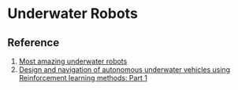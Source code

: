 # Underwater Robots


## Reference
1. [Most amazing underwater robots](https://www.youtube.com/watch?v=4WOOwesIkss)
2. [Design and navigation of autonomous underwater vehicles using Reinforcement learning methods: Part 1](https://medium.com/@rohit.aglawe20/design-and-navigation-of-autonomous-underwater-vehicles-using-reinforcement-learning-methods-part-704a441aced1)
